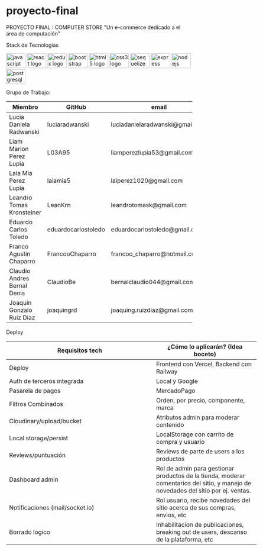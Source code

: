 # proyecto-final
PROYECTO FINAL : COMPUTER STORE
"Un e-commerce dedicado a el área de computación"

Stack de Tecnologias

<div align="left">
    <img src="https://cdn.jsdelivr.net/gh/devicons/devicon/icons/javascript/javascript-original.svg" height="40" width="52" alt="javascript logo"  />
    <img src="https://cdn.jsdelivr.net/gh/devicons/devicon/icons/react/react-original.svg" height="40" width="52" alt="react logo"  />
    <img src="https://cdn.jsdelivr.net/gh/devicons/devicon/icons/redux/redux-original.svg" height="40" width="52" alt="redux logo"  />    
    <img src="https://cdn.jsdelivr.net/gh/devicons/devicon/icons/bootstrap/bootstrap-original.svg" height="40" width="52" alt="bootstrap logo"  />
    <img src="https://cdn.jsdelivr.net/gh/devicons/devicon/icons/html5/html5-original.svg" height="40" width="52" alt="html5 logo"  />
    <img src="https://cdn.jsdelivr.net/gh/devicons/devicon/icons/css3/css3-original.svg" height="40" width="52" alt="css3 logo"  />    
    <img src="https://cdn.jsdelivr.net/gh/devicons/devicon/icons/sequelize/sequelize-original.svg" height="40" width="52" alt="sequelize logo"  />
    <img src="https://cdn.jsdelivr.net/gh/devicons/devicon/icons/express/express-original.svg" height="40" width="52" alt="express logo"  /> 
    <img src="https://cdn.jsdelivr.net/gh/devicons/devicon/icons/nodejs/nodejs-original.svg" height="40" width="52" alt="nodejs logo"  />
    <img src="https://cdn.jsdelivr.net/gh/devicons/devicon/icons/postgresql/postgresql-original.svg" height="40" width="52" alt="postgresql logo"  />
</div>

Grupo de Trabajo:


<table class="tg">
<thead>
  <tr>
    <th class="tg-0lax">Miembro</th>
    <th class="tg-0lax">GitHub</th>
    <th class="tg-0lax">email</th>
  </tr>
</thead>
<tbody>
  <tr>
    <td class="tg-0lax">Lucia Daniela Radwanski</td>
    <td class="tg-0lax">luciaradwanski</td>
    <td class="tg-0lax">luciadanielaradwanski@gmail.com</td>
  </tr>
  <tr>
    <td class="tg-0lax">Liam Marlon Perez Lupia</td>
    <td class="tg-0lax">L03A95</td>
    <td class="tg-0lax">liamperezlupia53@gmail.com</td>
  </tr>
  <tr>
    <td class="tg-0lax">Laia Mia Perez Lupia</td>
    <td class="tg-0lax">laiamia5</td>
    <td class="tg-0lax">laiperez1020@gmail.com</td>
  </tr>
  <tr>
    <td class="tg-0lax">Leandro Tomas Kronsteiner</td>
    <td class="tg-0lax">LeanKrn</td>
    <td class="tg-0lax">leandrotomask@gmail.com</td>
  </tr>
  <tr>
    <td class="tg-0lax">Eduardo Carlos Toledo</td>
    <td class="tg-0lax">eduardocarlostoledo</td>
    <td class="tg-0lax">eduardocarlostoledo@gmail.com</td>
  </tr>
  <tr>
    <td class="tg-0lax">Franco Agustin Chaparro</td>
    <td class="tg-0lax">FrancooChaparro</td>
    <td class="tg-0lax">francoo_chaparro@hotmail.com</td>
  </tr>
  <tr>
    <td class="tg-0lax">Claudio Andres Bernal Denis</td>
    <td class="tg-0lax">ClaudioBe</td>
    <td class="tg-0lax">bernalclaudio044@gmail.com</td>
  </tr>
  <tr>
    <td class="tg-0lax">Joaquin Gonzalo Ruiz Diaz</td>
    <td class="tg-0lax">joaquingrd</td>
    <td class="tg-0lax">joaquing.ruizdiaz@gmail.com</td>
  </tr>
</tbody>
</table>


Deploy

<table class="tg" style="undefined;table-layout: fixed; width: 678px">
<colgroup>
<col style="width: 398px">
<col style="width: 280px">
</colgroup>
<thead>
  <tr>
    <th class="tg-0pky">Requisitos tech</th>
    <th class="tg-0pky">¿Cómo lo aplicarán? (Idea boceto)</th>
  </tr>
</thead>
<tbody>
  <tr>
    <td class="tg-0pky">Deploy</td>
    <td class="tg-0pky">Frontend con Vercel, Backend con Railway</td>
  </tr>
  <tr>
    <td class="tg-0pky">Auth de terceros integrada</td>
    <td class="tg-0pky">Local y Google</td>
  </tr>
  <tr>
    <td class="tg-0pky">Pasarela de pagos</td>
    <td class="tg-0pky">MercadoPago</td>
  </tr>
  <tr>
    <td class="tg-0pky">Filtros Combinados</td>
    <td class="tg-0pky">Orden, por precio, componente, marca</td>
  </tr>
  <tr>
    <td class="tg-0pky">Cloudinary/upload/bucket</td>
    <td class="tg-0pky">Atributos admin para moderar contenido</td>
  </tr>
  <tr>
    <td class="tg-0pky">Local storage/persist</td>
    <td class="tg-0pky">LocalStorage con carrito de compra y usuario</td>
  </tr>
  <tr>
    <td class="tg-0pky">Reviews/puntuación</td>
    <td class="tg-0pky">Reviews de parte de users a los productos</td>
  </tr>
  <tr>
    <td class="tg-0pky">Dashboard admin</td>
    <td class="tg-0pky">Rol de admin para gestionar productos de la tienda, moderar comentarios del sitio, y manejo de novedades del sitio por ej. ventas.</td>
  </tr>
  <tr>
    <td class="tg-0pky">Notificaciones (mail/socket.io)</td>
    <td class="tg-0pky">Rol usuario, recibe novedades del sitio acerca de sus compras, envios, etc</td>
  </tr>
  <tr>
    <td class="tg-0pky">Borrado logico</td>
    <td class="tg-0pky">Inhabilitacion de publicaciones, breaking out de users, descanso de la plataforma, etc</td>
  </tr>
</tbody>
</table>
